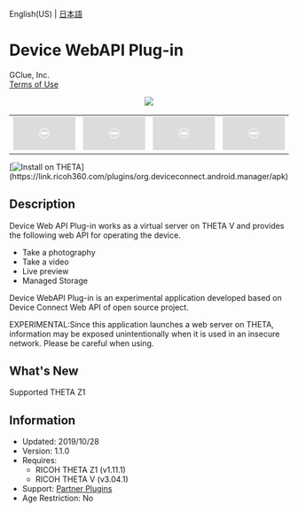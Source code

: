 English(US) | [日本語](README.ja.md)

# Device WebAPI Plug-in

GClue, Inc.  
[Terms of Use](http://www.gclue.io/privacy/en/privacy_theta.html)

<div align="center"><img src="./1.png"><table><tr><td><img src="./2.png"></td><td><img src="./3.png"></td><td><img src="./4.png"></td><td><img src="./5.png"></td></tr></table></div>

[![Install on THETA](https://assets.ricoh360.com/image/upload/v1/front/theta/install-button.svg?)](https://link.ricoh360.com/plugins/org.deviceconnect.android.manager/apk)

## Description

<div id="plugin-description">

Device Web API Plug-in works as a virtual server on THETA V and provides the following web API for operating the device.  
  
- Take a photography
- Take a video
- Live preview
- Managed Storage
  
Device WebAPI Plug-in is an experimental application developed based on Device Connect Web API of open source project.  
  
EXPERIMENTAL:Since this application launches a web server on THETA, information may be exposed unintentionally when it is used in an insecure network. Please be careful when using.  

</div>

## What's New

<div id="plugin-whats-new">

Supported THETA Z1

</div>

## Information

- Updated: 2019/10/28
- Version: 1.1.0
- Requires:
  - RICOH THETA Z1 (v1.11.1)
  - RICOH THETA V (v3.04.1)
- Support: [Partner Plugins](https://www.gclue.io/theta/en/)
- Age Restriction: No
